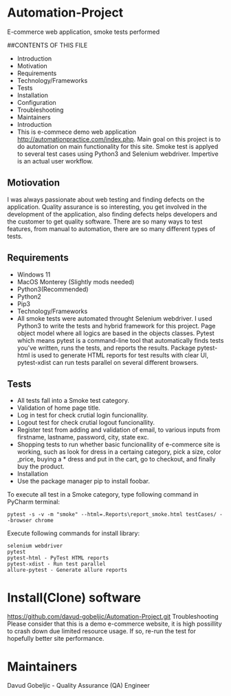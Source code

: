 # Automation-Project
E-commerce web application, smoke tests performed

##CONTENTS OF THIS FILE
* Introduction
* Motivation
* Requirements
* Technology/Frameworks
* Tests
* Installation
* Configuration
* Troubleshooting
* Maintainers
* Introduction
* This is e-commece demo web application http://automationpractice.com/index.php. Main goal on this project is to do automation on main functionality for this site. Smoke test is applyed to several test cases using Python3 and Selenium webdriver. Impertive is an actual user workflow.

## Motiovation
I was always passionate about web testing and finding defects on the application. Quality assurance is so interesting, you get involved in the development of the application, also finding defects helps developers and the customer to get quality software. There are so many ways to test features, from manual to automation, there are so many different types of tests.

## Requirements
* Windows 11
* MacOS Monterey (Slightly mods needed)
* Python3(Recommended)
* Python2
* Pip3
* Technology/Frameworks
* All smoke tests were automated throught Selenium webdriver. I used Python3 to write the tests and hybrid framework for this project. Page object model where all logics are based in the objects classes. Pytest which means pytest is a command-line tool that automatically finds tests you've written, runs the tests, and reports the results. Package pytest-html is used to generate HTML reports for test results with clear UI, pytest-xdist can run tests parallel on several different browsers.

## Tests
* All tests fall into a Smoke test category.
* Validation of home page title.
* Log in test for check crutial login funcionallity.
* Logout test for check crutial logout funcionallity.
* Register test from adding and validation of email, to various inputs from firstname, lastname, password, city, state exc.
* Shopping tests to run whether basic funcionallity of e-commerce site is working, such as look for dress in a certaing category, pick a size, color ,price, buying a * dress and put in the cart, go to checkout, and finally buy the product.
* Installation
* Use the package manager pip to install foobar.

To execute all test in a Smoke category, type following command in PyCharm terminal:

```
pytest -s -v -m "smoke" --html=.Reports\report_smoke.html testCases/ --browser chrome
```


Execute following commands for install library:
```
selenium webdriver
pytest
pytest-html - PyTest HTML reports
pytest-xdist - Run test parallel
allure-pytest - Generate allure reports
```
# Install(Clone) software

https://github.com/davud-gobeljic/Automation-Project.git
Troubleshooting
Please consider that this is a demo e-commerce website, it is high possillity to crash down due limited resource usage. If so, re-run the test for hopefully better site performance.

# Maintainers
Davud Gobeljic - Quality Assurance (QA) Engineer
